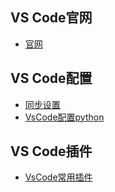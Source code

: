 ## **VS Code官网**
- [官网](https://code.visualstudio.com/)

## **VS Code配置**
- [同步设置](Web/VsCode/vscode设置同步到Gist.md)
- [VsCode配置python](Web/VsCode/vscode配置python.md)

## **VS Code插件**
- [VsCode常用插件](Web/VsCode/vscode常用插件.md)

